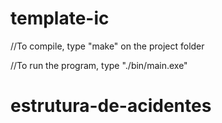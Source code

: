 # template-ic
//To compile, type "make" on the project folder


//To run the program, type "./bin/main.exe"
# estrutura-de-acidentes

